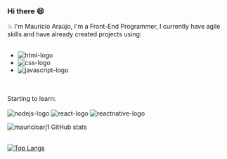 ### Hi there :smile:

:boom: I'm Maurício Araújo, I'm a Front-End Programmer, I currently have agile skills and have already created projects using:
<br>
<br>
- <img src="https://img.shields.io/badge/HTML5-E34F26?style=for-the-badge&logo=html5&logoColor=white" alt="html-logo">
- <img src="https://img.shields.io/badge/CSS3-1572B6?style=for-the-badge&logo=css3&logoColor=white" alt="css-logo">
- <img src="https://img.shields.io/badge/JavaScript-323330?style=for-the-badge&logo=javascript&logoColor=F7DF1E" alt="javascript-logo">
<br>
<br>
Starting to learn:
<br>


<br>
 <img src="https://img.shields.io/badge/Node.js-43853D?style=for-the-badge&logo=node.js&logoColor=white" alt="nodejs-logo">
 <img src="https://img.shields.io/badge/React-20232A?style=for-the-badge&logo=react&logoColor=61DAFB" alt="react-logo">
 <img src="https://img.shields.io/badge/React_Native-20232A?style=for-the-badge&logo=react&logoColor=61DAFB" alt="reactnative-logo">
<br>

![mauricioarj1 GitHub stats](https://github-readme-stats.vercel.app/api?username=mauricioarj1&show_icons=true&theme=radical)
<br>
<br>

[![Top Langs](https://github-readme-stats.vercel.app/api/top-langs/?username=mauricioarj1&langs_count=8)](https://github.com/anuraghazra/github-readme-stats)


